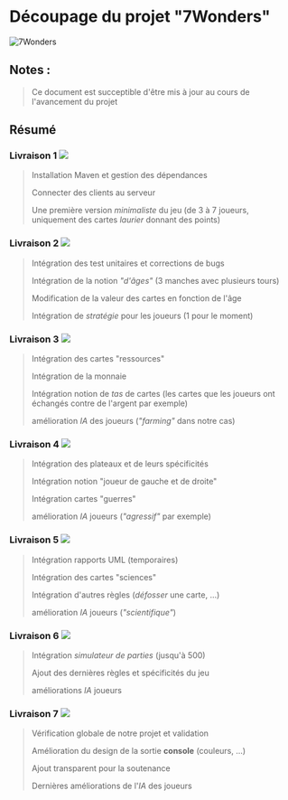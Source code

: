 # Découpage du projet "7Wonders"

![7Wonders](https://image.noelshack.com/fichiers/2019/06/1/1549316565-7-wonders.jpg)

## Notes :

> Ce document est succeptible d'être mis à jour au cours de l'avancement du projet

## Résumé

### Livraison 1  <img src="https://img.icons8.com/metro/26/000000/checkmark.png">
> Installation Maven et gestion des dépendances
> 
> Connecter des clients au serveur
> 
> Une première version *minimaliste* du jeu (de 3 à 7 joueurs, uniquement des cartes *laurier* donnant des points)


### Livraison 2 <img src="https://img.icons8.com/metro/26/000000/in-progress.png">
> Intégration des test unitaires et corrections de bugs
>
> Intégration de la notion *"d'âges"* (3 manches avec plusieurs tours)
> 
> Modification de la valeur des cartes en fonction de l'âge
> 
> Intégration de *stratégie* pour les joueurs (1 pour le moment)

### Livraison 3 <img src="https://img.icons8.com/metro/26/000000/spinner-frame-3.png">
> Intégration des cartes "ressources" 
> 
> Intégration de la monnaie
> 
> Intégration notion de *tas* de cartes (les cartes que les joueurs ont échangés contre de l'argent par exemple)
> 
> amélioration *IA* des joueurs (*"farming"* dans notre cas)

### Livraison 4 <img src="https://img.icons8.com/metro/26/000000/spinner-frame-3.png">
> Intégration des plateaux et de leurs spécificités 
> 
> Intégration notion "joueur de gauche et de droite"
> 
> Intégration cartes "guerres"
> 
> amélioration *IA* joueurs (*"agressif"* par exemple)
 
### Livraison 5 <img src="https://img.icons8.com/metro/26/000000/spinner-frame-3.png">
> Intégration rapports UML (temporaires)
> 
> Intégration des cartes "sciences"
> 
> Intégration d'autres règles (*défosser* une carte, ...)
>
> amélioration *IA* joueurs (*"scientifique"*)

### Livraison 6 <img src="https://img.icons8.com/metro/26/000000/spinner-frame-3.png">
> Intégration *simulateur de parties* (jusqu'à 500)
> 
> Ajout des dernières règles et spécificités du jeu
> 
> améliorations *IA* joueurs 

### Livraison 7 <img src="https://img.icons8.com/metro/26/000000/spinner-frame-3.png">
> Vérification globale de notre projet et validation
> 
> Amélioration du design de la sortie **console** (couleurs, ...)
> 
> Ajout transparent pour la soutenance
> 
> Dernières améliorations de l'*IA* des joueurs